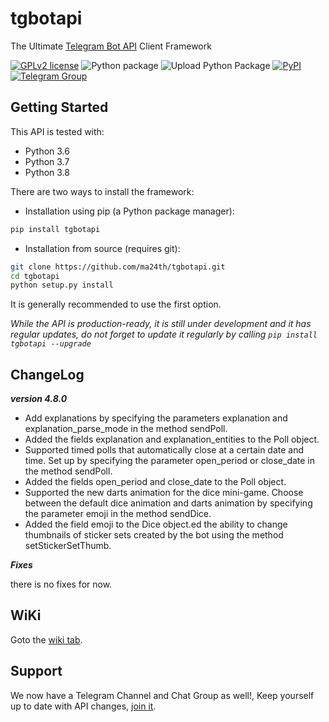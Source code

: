 # tgbotapi

The Ultimate [Telegram Bot API](https://core.telegram.org/bots/api) Client Framework

[![GPLv2 license](https://img.shields.io/badge/LICENSE-GPLv2-red)](https://github.com/ma24th/tgbotapi/blob/master/LICENSE)
![Python package](https://github.com/MA24th/tgbotapi/workflows/Python%20package/badge.svg)
![Upload Python Package](https://github.com/MA24th/tgbotapi/workflows/Upload%20Python%20Package/badge.svg)
[![PyPI](https://img.shields.io/badge/PyPI-v4.7.0-yellow.svg)](https://pypi.org/project/tgbotapi/)
[![Telegram Group](https://img.shields.io/badge/Telegram-Group-blue.svg)](https://telegram.me/@grid9x)

## Getting Started

This API is tested with:

* Python 3.6
* Python 3.7
* Python 3.8

There are two ways to install the framework:

* Installation using pip (a Python package manager):

```bash
pip install tgbotapi
```

* Installation from source (requires git):

```bash
git clone https://github.com/ma24th/tgbotapi.git
cd tgbotapi
python setup.py install
```

It is generally recommended to use the first option.

*While the API is production-ready, it is still under development and it has regular updates, do not forget to update it regularly by calling `pip install tgbotapi --upgrade`*

## ChangeLog
**_version 4.8.0_**
- Add explanations by specifying the parameters explanation and explanation_parse_mode in the method sendPoll.
- Added the fields explanation and explanation_entities to the Poll object.
- Supported timed polls that automatically close at a certain date and time. Set up by specifying the parameter open_period or close_date in the method sendPoll.
- Added the fields open_period and close_date to the Poll object.
- Supported the new darts animation for the dice mini-game. Choose between the default dice animation and darts animation by specifying the parameter emoji in the method sendDice.
- Added the field emoji to the Dice object.ed the ability to change thumbnails of sticker sets created by the bot using the method setStickerSetThumb.

**_Fixes_**

there is no fixes for now.

## WiKi
Goto the [wiki tab](https://github.com/MA24th/tgbotapi/wiki).

## Support

We now have a Telegram Channel and Chat Group as well!,
Keep yourself up to date with API changes,
[join it](https://t.me/grid9x).
